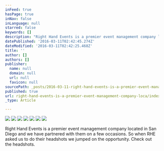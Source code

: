 ```yaml
---
inFeed: true
hasPage: true
inNav: false
inLanguage: null
starred: false
keywords: []
description: "Right Hand Events is a premier event management company located in San Diego and we have partnered with them on a few occasions. \_So when RHE asked us to do their headshots we jumped on the opportunity. \_Check out the headshots. \_"
datePublished: '2016-03-11T02:42:45.274Z'
dateModified: '2016-03-11T02:42:25.468Z'
title: ''
author: []
authors: []
publisher:
  name: null
  domain: null
  url: null
  favicon: null
sourcePath: _posts/2016-03-11-right-hand-events-is-a-premier-event-management-company-loca.md
published: true
url: right-hand-events-is-a-premier-event-management-company-loca/index.html
_type: Article

---
```

![](https://the-grid-user-content.s3-us-west-2.amazonaws.com/19b7d298-87eb-48f2-bd8f-c60d0d535bb4.jpg)
![](https://the-grid-user-content.s3-us-west-2.amazonaws.com/bd46b8e0-2ba7-498b-a50a-fad0afc53e21.jpg)
![](https://the-grid-user-content.s3-us-west-2.amazonaws.com/30b78f02-df13-473c-86b1-7563b1def5de.jpg)
![](https://the-grid-user-content.s3-us-west-2.amazonaws.com/77849eb4-6691-44e7-ba20-552eda55c4d3.jpg)
![](https://the-grid-user-content.s3-us-west-2.amazonaws.com/5254ca8e-28b6-4d85-92f3-d38d6958e250.jpg)
![](https://the-grid-user-content.s3-us-west-2.amazonaws.com/e6d662c4-2f77-49c5-b311-d4fadc3a91cb.jpg)
![](https://the-grid-user-content.s3-us-west-2.amazonaws.com/506b67de-459e-4ea0-af9a-efe59349d40d.jpg)

Right Hand Events is a premier event management company located in San Diego and we have partnered with them on a few occasions.  So when RHE asked us to do their headshots we jumped on the opportunity.  Check out the headshots.